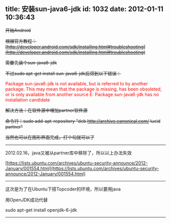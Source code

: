 title: 安装sun-java6-jdk
id: 1032
date: 2012-01-11 10:36:43
---

<del>开始Android</del>

<del><span style="text-align: left;">根据官方教程：</span>[http://developer.android.com/sdk/installing.html#troubleshooting](http://developer.android.com/sdk/installing.html#troubleshooting)</del>

<del><span style="text-align: left;">需要先装个sun-java6-jdk</span></del>

<del>不过sudo apt-get install sun-java6-jdk后得到以下错误：</del>

<span style="color: #ff0000;">Package sun-java6-jdk is not available, but is referred to by another package.</span>
<span style="color: #ff0000;"> This may mean that the package is missing, has been obsoleted, or</span>
<span style="color: #ff0000;"> is only available from another source</span>
<span style="color: #ff0000;"> E: Package sun-java6-jdk has no installation candidate</span>

<del>解决方法：在软件源中增加partner软件源</del>

<del>命令行：sudo add-apt-repository "deb http://archive.canonical.com/ lucid partner"</del>

<del>当然也可以在图形界面完成，打个勾就可以了</del>

----------------------------------------------------------------------------------------

2012.02.16，java又被从partner库中移除了，所以以上办法失效

[https://lists.ubuntu.com/archives/ubuntu-security-announce/2012-January/001554.html](https://lists.ubuntu.com/archives/ubuntu-security-announce/2012-January/001554.html)

-------------------------------------------------------------------------------------

这次是为了在Ubuntu下搭Topcoder的环境，所以要用java

用OpenJDK成功代替

sudo apt-get install openjdk-6-jdk

------------------------------------------------------------------------